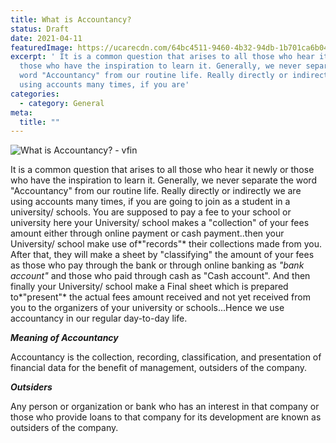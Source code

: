 ```yaml
---
title: What is Accountancy?
status: Draft
date: 2021-04-11
featuredImage: https://ucarecdn.com/64bc4511-9460-4b32-94db-1b701ca6b044/
excerpt: ' It is a common question that arises to all those who hear it newly or
  those who have the inspiration to learn it. Generally, we never separate the
  word "Accountancy" from our routine life. Really directly or indirectly we are
  using accounts many times, if you are'
categories:
  - category: General
meta:
  title: ""
---
```



![What is Accountancy? - vfin](https://ucarecdn.com/4e83c63b-8bf6-45bc-9cc4-45ee1f7b844d/ "What is Accountancy?")

 It is a common question that arises to all those who hear it newly or those who have the inspiration to learn it. Generally, we never separate the word "Accountancy" from our routine life. Really directly or indirectly we are using accounts many times, if you are going to join as a student in a university/ schools. You are supposed to pay a fee to your school or university here your University/ school makes a "collection" of your fees amount either through online payment or cash payment..then your University/ school make use of*"records"* their collections made from you. After that, they will make a sheet by "classifying" the amount of your fees as those who pay through the bank or through online banking as *"bank account"* and those who paid through cash as "Cash account". And then finally your University/ school make a Final sheet which is prepared to*"present"* the actual fees amount received and not yet received from you to the organizers of your university or schools...Hence we use accountancy in our regular day-to-day life.

***Meaning of Accountancy***
	

Accountancy is the collection, recording, classification, and presentation of financial data for the benefit of management, outsiders of the company.

***Outsiders*** 

Any person or organization or bank who has an interest in that company or those who provide loans to that company for its development are known as outsiders of the company.